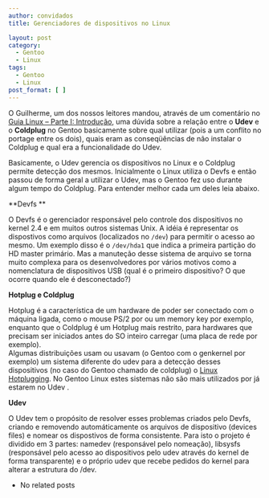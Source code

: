 ```yaml
---
author: convidados
title: Gerenciadores de dispositivos no Linux

layout: post
category:
  - Gentoo
  - Linux
tags:
  - Gentoo
  - Linux
post_format: [ ]
---
```

O Guilherme, um dos nossos leitores mandou, através de um comentário no [Guia Linux – Parte I: Introdução][1], uma dúvida sobre a relação entre o **Udev** e o **Coldplug** no Gentoo basicamente sobre qual utilizar (pois a um conflito no portage entre os dois), quais eram as conseqüências de não instalar o Coldplug e qual era a funcionalidade do Udev.

Basicamente, o Udev gerencia os dispositivos no Linux e o Coldplug permite detecção dos mesmos. Inicialmente o Linux utiliza o Devfs e então passou de forma geral a utilizar o Udev, mas o Gentoo fez uso durante algum tempo do Coldplug. Para entender melhor cada um deles leia abaixo.

**Devfs **

O Devfs é o gerenciador responsável pelo controle dos dispositivos no kernel 2.4 e em muitos outros sistemas Unix. A idéia é representar os dispostivos como arquivos (localizados no `/dev`) para permitir o acesso ao mesmo. Um exemplo disso é o `/dev/hda1` que indica a primeira partição do HD master primário. Mas a manuteção desse sistema de arquivo se torna muito complexa para os desenvolvedores por vários motivos como a nomenclatura de dispositivos USB (qual é o primeiro dispositivo? O que ocorre quando ele é desconectado?)

**Hotplug e Coldplug**

Hotplug é a característica de um hardware de poder ser conectado com o máquina ligada, como o mouse PS/2 por ou um memory key por exemplo, enquanto que o Coldplug é um Hotplug mais restrito, para hardwares que precisam ser iniciados antes do SO inteiro carregar (uma placa de rede por exemplo).  
Algumas distribuições usam ou usavam (o Gentoo com o genkernel por exemplo) um sistema diferente do udev para a detecção desses dispositivos (no caso do Gentoo chamado de coldplug) o [Linux Hotplugging][2]. No Gentoo Linux estes sistemas não são mais utilizados por já estarem no Udev .

**Udev**

O Udev tem o propósito de resolver esses problemas criados pelo Devfs, criando e removendo automáticamente os arquivos de dispositivo (devices files) e nomear os dispostivos de forma consistente. Para isto o projeto é dividido em 3 partes: namedev (responsável pelo nomeação), libsysfs (responsável pelo acesso ao dispositivos pelo udev através do kernel de forma transparente) e o próprio udev que recebe pedidos do kernel para alterar a estrutura do /dev. 

*   No related posts












 [1]: http://vidageek.net/2007/03/15/guia-linux-parte-i-introducao/ "Guia Linux - Parte I: Introdução"
 [2]: http://linux-hotplug.sourceforge.net/ "Linux Hotplugging"





